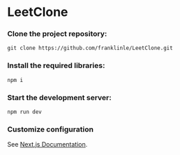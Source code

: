 # LeetClone

### Clone the project repository:

```
git clone https://github.com/franklinle/LeetClone.git
```

### Install the required libraries:

```
npm i
```

### Start the development server:

```
npm run dev
```

### Customize configuration

See [Next.js Documentation](https://nextjs.org/docs).
